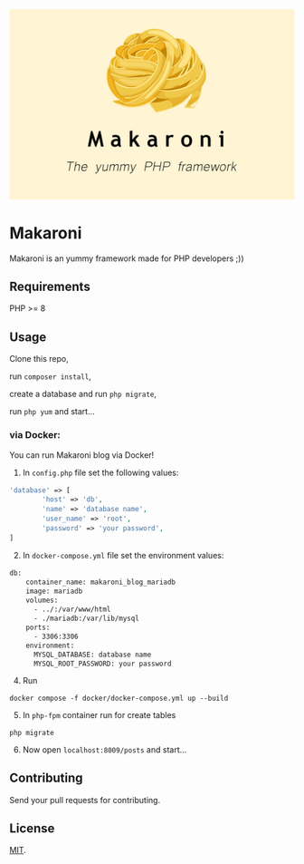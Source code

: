 <div>
<img src="/img/makaroni.jpg" >



# Makaroni

Makaroni is an yummy framework made for PHP developers ;))





##  Requirements

PHP >= 8


## Usage

Clone this repo, 

run `composer install`, 

create a database and run `php migrate`,

run `php yum` and start...

### via Docker:
You can run Makaroni blog via Docker!

1) In `config.php` file set the following values:
```php
'database' => [
        'host' => 'db',
        'name' => 'database name',
        'user_name' => 'root',
        'password' => 'your password',
]
```
2) In `docker-compose.yml` file set the environment values:
```shell
db:
    container_name: makaroni_blog_mariadb
    image: mariadb
    volumes:
      - ../:/var/www/html
      - ./mariadb:/var/lib/mysql
    ports:
      - 3306:3306
    environment:
      MYSQL_DATABASE: database name
      MYSQL_ROOT_PASSWORD: your password

```
4) Run
```shell
docker compose -f docker/docker-compose.yml up --build
```

5) In `php-fpm` container run for create tables
```shell
php migrate
```
6) Now open `localhost:8009/posts` and start...

## Contributing
Send your pull requests for contributing.


## License

[MIT](LICENSE).


</div>
